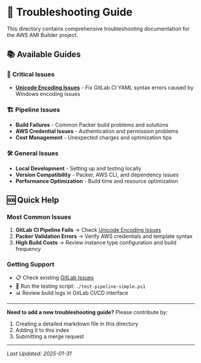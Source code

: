 # 🐛 Troubleshooting Guide

This directory contains comprehensive troubleshooting documentation for the AWS AMI Builder project.

## 📚 Available Guides

### 🔧 **Critical Issues**
- **[Unicode Encoding Issues](unicode-encoding-gitlab-ci.md)** - Fix GitLab CI YAML syntax errors caused by Windows encoding issues

### 🏗️ **Pipeline Issues**
- **Build Failures** - Common Packer build problems and solutions
- **AWS Credential Issues** - Authentication and permission problems
- **Cost Management** - Unexpected charges and optimization tips

### 🛠️ **General Issues**
- **Local Development** - Setting up and testing locally
- **Version Compatibility** - Packer, AWS CLI, and dependency issues
- **Performance Optimization** - Build time and resource optimization

## 🆘 Quick Help

### Most Common Issues
1. **GitLab CI Pipeline Fails** → Check [Unicode Encoding Issues](unicode-encoding-gitlab-ci.md)
2. **Packer Validation Errors** → Verify AWS credentials and template syntax
3. **High Build Costs** → Review instance type configuration and build frequency

### Getting Support
- 📋 Check existing [GitLab Issues](https://gitlab.com/pdelpino/packer-ami-generator-v1/-/issues)
- 🧪 Run the testing script: `./test-pipeline-simple.ps1`
- 📊 Review build logs in GitLab CI/CD interface

---

**Need to add a new troubleshooting guide?** Please contribute by:
1. Creating a detailed markdown file in this directory
2. Adding it to this index
3. Submitting a merge request

---

*Last Updated: 2025-01-31*
